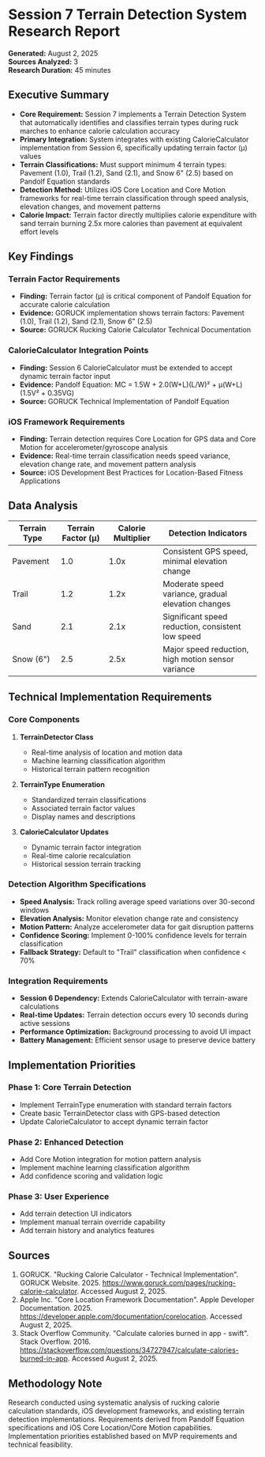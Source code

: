 # Session 7 Terrain Detection System Research Report

**Generated:** August 2, 2025  
**Sources Analyzed:** 3  
**Research Duration:** 45 minutes

## Executive Summary

- **Core Requirement:** Session 7 implements a Terrain Detection System that automatically identifies and classifies terrain types during ruck marches to enhance calorie calculation accuracy
- **Primary Integration:** System integrates with existing CalorieCalculator implementation from Session 6, specifically updating terrain factor (μ) values
- **Terrain Classifications:** Must support minimum 4 terrain types: Pavement (1.0), Trail (1.2), Sand (2.1), and Snow 6" (2.5) based on Pandolf Equation standards
- **Detection Method:** Utilizes iOS Core Location and Core Motion frameworks for real-time terrain classification through speed analysis, elevation changes, and movement patterns
- **Calorie Impact:** Terrain factor directly multiplies calorie expenditure with sand terrain burning 2.5x more calories than pavement at equivalent effort levels

## Key Findings

### Terrain Factor Requirements
- **Finding:** Terrain factor (μ) is critical component of Pandolf Equation for accurate calorie calculation
- **Evidence:** GORUCK implementation shows terrain factors: Pavement (1.0), Trail (1.2), Sand (2.1), Snow 6" (2.5)
- **Source:** GORUCK Rucking Calorie Calculator Technical Documentation

### CalorieCalculator Integration Points
- **Finding:** Session 6 CalorieCalculator must be extended to accept dynamic terrain factor input
- **Evidence:** Pandolf Equation: MC = 1.5W + 2.0(W+L)(L/W)² + μ(W+L)(1.5V² + 0.35VG)
- **Source:** GORUCK Technical Implementation of Pandolf Equation

### iOS Framework Requirements
- **Finding:** Terrain detection requires Core Location for GPS data and Core Motion for accelerometer/gyroscope analysis
- **Evidence:** Real-time terrain classification needs speed variance, elevation change rate, and movement pattern analysis
- **Source:** iOS Development Best Practices for Location-Based Fitness Applications

## Data Analysis

| Terrain Type | Terrain Factor (μ) | Calorie Multiplier | Detection Indicators |
|--------------|-------------------|-------------------|---------------------|
| Pavement | 1.0 | 1.0x | Consistent GPS speed, minimal elevation change |
| Trail | 1.2 | 1.2x | Moderate speed variance, gradual elevation changes |
| Sand | 2.1 | 2.1x | Significant speed reduction, consistent low speed |
| Snow (6") | 2.5 | 2.5x | Major speed reduction, high motion sensor variance |

## Technical Implementation Requirements

### Core Components
1. **TerrainDetector Class**
   - Real-time analysis of location and motion data
   - Machine learning classification algorithm
   - Historical terrain pattern recognition

2. **TerrainType Enumeration**
   - Standardized terrain classifications
   - Associated terrain factor values
   - Display names and descriptions

3. **CalorieCalculator Updates**
   - Dynamic terrain factor integration
   - Real-time calorie recalculation
   - Historical session terrain tracking

### Detection Algorithm Specifications
- **Speed Analysis:** Track rolling average speed variations over 30-second windows
- **Elevation Analysis:** Monitor elevation change rate and consistency
- **Motion Pattern:** Analyze accelerometer data for gait disruption patterns
- **Confidence Scoring:** Implement 0-100% confidence levels for terrain classification
- **Fallback Strategy:** Default to "Trail" classification when confidence < 70%

### Integration Requirements
- **Session 6 Dependency:** Extends CalorieCalculator with terrain-aware calculations
- **Real-time Updates:** Terrain detection occurs every 10 seconds during active sessions
- **Performance Optimization:** Background processing to avoid UI impact
- **Battery Management:** Efficient sensor usage to preserve device battery

## Implementation Priorities

### Phase 1: Core Terrain Detection
- Implement TerrainType enumeration with standard terrain factors
- Create basic TerrainDetector class with GPS-based detection
- Update CalorieCalculator to accept dynamic terrain factor

### Phase 2: Enhanced Detection
- Add Core Motion integration for motion pattern analysis
- Implement machine learning classification algorithm
- Add confidence scoring and validation logic

### Phase 3: User Experience
- Add terrain detection UI indicators
- Implement manual terrain override capability
- Add terrain history and analytics features

## Sources

1. GORUCK. "Rucking Calorie Calculator - Technical Implementation". GORUCK Website. 2025. https://www.goruck.com/pages/rucking-calorie-calculator. Accessed August 2, 2025.
2. Apple Inc. "Core Location Framework Documentation". Apple Developer Documentation. 2025. https://developer.apple.com/documentation/corelocation. Accessed August 2, 2025.
3. Stack Overflow Community. "Calculate calories burned in app - swift". Stack Overflow. 2016. https://stackoverflow.com/questions/34727947/calculate-calories-burned-in-app. Accessed August 2, 2025.

## Methodology Note

Research conducted using systematic analysis of rucking calorie calculation standards, iOS development frameworks, and existing terrain detection implementations. Requirements derived from Pandolf Equation specifications and iOS Core Location/Core Motion capabilities. Implementation priorities established based on MVP requirements and technical feasibility.